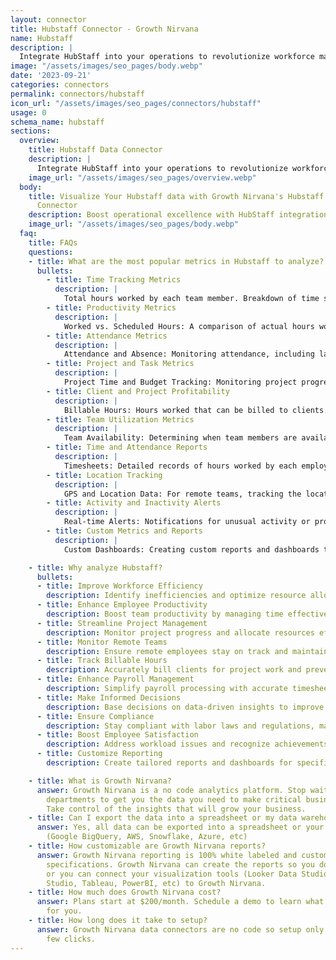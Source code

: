 ```yaml
---
layout: connector
title: Hubstaff Connector - Growth Nirvana
name: Hubstaff
description: |
  Integrate HubStaff into your operations to revolutionize workforce management. Seamlessly merge time tracking and productivity data, unlocking insights that streamline task allocation, resource optimization, and operational excellence.
image: "/assets/images/seo_pages/body.webp"
date: '2023-09-21'
categories: connectors
permalink: connectors/hubstaff
icon_url: "/assets/images/seo_pages/connectors/hubstaff"
usage: 0
schema_name: hubstaff
sections:
  overview:
    title: Hubstaff Data Connector
    description: |
      Integrate HubStaff into your operations to revolutionize workforce management. Seamlessly merge time tracking and productivity data, unlocking insights that streamline task allocation, resource optimization, and operational excellence.
    image_url: "/assets/images/seo_pages/overview.webp"
  body:
    title: Visualize Your Hubstaff data with Growth Nirvana's Hubstaff data connector
      Connector
    description: Boost operational excellence with HubStaff integration.
    image_url: "/assets/images/seo_pages/body.webp"
  faq:
    title: FAQs
    questions:
    - title: What are the most popular metrics in Hubstaff to analyze?
      bullets:
        - title: Time Tracking Metrics
          description: |
            Total hours worked by each team member. Breakdown of time spent on various activities (e.g., productive work, idle time).
        - title: Productivity Metrics
          description: |
            Worked vs. Scheduled Hours: A comparison of actual hours worked versus scheduled hours. App and Website Usage: Insights into which applications and websites employees are using during work hours. Mouse and Keyboard Activity: Tracking activity through mouse clicks and keyboard strokes.
        - title: Attendance Metrics
          description: |
            Attendance and Absence: Monitoring attendance, including late arrivals and early departures. Overtime Hours: Calculating extra hours worked beyond regular shifts.
        - title: Project and Task Metrics
          description: |
            Project Time and Budget Tracking: Monitoring project progress and expenses. Task Completion: Tracking completion rates and time spent on individual tasks. Task Assignments: Assigning and tracking tasks within the team.
        - title: Client and Project Profitability
          description: |
            Billable Hours: Hours worked that can be billed to clients. Revenue per Employee: Calculating revenue generated by each team member.
        - title: Team Utilization Metrics
          description: |
            Team Availability: Determining when team members are available for work. Capacity Planning: Assessing the workload of each team member and making adjustments as needed.
        - title: Time and Attendance Reports
          description: |
            Timesheets: Detailed records of hours worked by each employee. Payroll Reports: Preparing payroll based on time tracking data.
        - title: Location Tracking
          description: |
            GPS and Location Data: For remote teams, tracking the locations where work is being performed.
        - title: Activity and Inactivity Alerts
          description: |
            Real-time Alerts: Notifications for unusual activity or prolonged inactivity.
        - title: Custom Metrics and Reports
          description: |
            Custom Dashboards: Creating custom reports and dashboards tailored to specific business needs.

    - title: Why analyze Hubstaff?
      bullets:
      - title: Improve Workforce Efficiency
        description: Identify inefficiencies and optimize resource allocation for improved productivity.
      - title: Enhance Employee Productivity
        description: Boost team productivity by managing time effectively and rewarding high performers.
      - title: Streamline Project Management
        description: Monitor project progress and allocate resources efficiently for on-time delivery.
      - title: Monitor Remote Teams
        description: Ensure remote employees stay on track and maintain productivity while verifying their work locations.
      - title: Track Billable Hours
        description: Accurately bill clients for project work and prevent revenue leakage through precise time tracking.
      - title: Enhance Payroll Management
        description: Simplify payroll processing with accurate timesheets, avoiding compensation errors.
      - title: Make Informed Decisions
        description: Base decisions on data-driven insights to improve resource allocation and strategic planning.
      - title: Ensure Compliance
        description: Stay compliant with labor laws and regulations, maintaining transparent records for audits.
      - title: Boost Employee Satisfaction
        description: Address workload issues and recognize achievements to increase overall employee satisfaction.
      - title: Customize Reporting
        description: Create tailored reports and dashboards for specific business needs, enhancing data visualization.

    - title: What is Growth Nirvana?
      answer: Growth Nirvana is a no code analytics platform. Stop waiting for other
        departments to get you the data you need to make critical business decisions.
        Take control of the insights that will grow your business.
    - title: Can I export the data into a spreadsheet or my data warehouse?
      answer: Yes, all data can be exported into a spreadsheet or your data warehouse
        (Google BigQuery, AWS, Snowflake, Azure, etc)
    - title: How customizable are Growth Nirvana reports?
      answer: Growth Nirvana reporting is 100% white labeled and customized to your
        specifications. Growth Nirvana can create the reports so you don’t have to
        or you can connect your visualization tools (Looker Data Studio/Google Data
        Studio, Tableau, PowerBI, etc) to Growth Nirvana.
    - title: How much does Growth Nirvana cost?
      answer: Plans start at $200/month. Schedule a demo to learn what plan is best
        for you.
    - title: How long does it take to setup?
      answer: Growth Nirvana data connectors are no code so setup only requires a
        few clicks.
---
```

